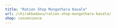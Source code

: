 ```yaml
---
title: "Ration Shop Mungathara Kavala"
url: /chirakkadavu/ration-shop-mungathara-kavala/
shop: convenience
---
```

